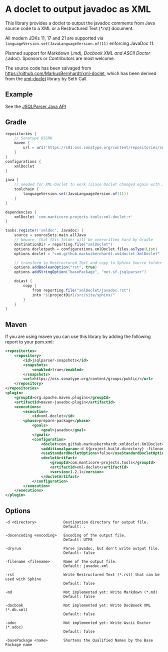A doclet to output javadoc as XML
=================================

This library provides a doclet to output the javadoc comments from Java source code to a XML or a Restructured Text (*.rst) document.

All modern JDKs 11, 17 and 21 are supported via `languageVersion.set(JavaLanguageVersion.of(11)` enforcing JavaDoc 11.

Planned support for Markdown (*.md), Docbook XML and ASCII Doctor (*.adoc). Sponsors or Contributors are most welcome.

The source code has been salvaged from https://github.com/MarkusBernhardt/xml-doclet, which has been derived from the [xml-doclet](http://code.google.com/p/xml-doclet) library by Seth Call.

Example
-------

See the [JSQLParser Java API](https://manticore-projects.github.io/JSqlParser/javadoc.html#id554)

Gradle
------

```gradle
repositories {
    // Sonatype OSSRH
    maven {
        url = uri('https://s01.oss.sonatype.org/content/repositories/snapshots/')
    }
}
configurations {
    xmlDoclet
}

java {
    // needed for XML-Doclet to work (since Doclet changed again with Java 13)
    toolchain {
        languageVersion.set(JavaLanguageVersion.of(11))
    }
}

dependencies {
    xmlDoclet 'com.manticore-projects.tools:xml-doclet:+'
}

tasks.register('xmldoc', Javadoc) {
    source = sourceSets.main.allJava
    // beware, that this folder will be overwritten hard by Gradle
    destinationDir = reporting.file("xmlDoclet")
    options.docletpath = configurations.xmlDoclet.files.asType(List)
    options.doclet = "com.github.markusbernhardt.xmldoclet.XmlDoclet"

    // transform to Restructured Text and copy to Sphinx Source folder
    options.addBooleanOption("rst", true)
    options.addStringOption("basePackage", "net.sf.jsqlparser")

    doLast {
        copy {
            from reporting.file("xmlDoclet/javadoc.rst")
            into "${projectDir}/src/site/sphinx/"
        }
    }
}
```

Maven
-----

If you are using maven you can use this library by adding the following report to your pom.xml:

```xml
<repositories>
    <repository>
        <id>jsqlparser-snapshots</id>
        <snapshots>
            <enabled>true</enabled>
        </snapshots>
        <url>https://oss.sonatype.org/content/groups/public/</url>
    </repository>
</repositories>
<plugin>
    <groupId>org.apache.maven.plugins</groupId>
    <artifactId>maven-javadoc-plugin</artifactId>
    <executions>
        <execution>
            <id>xml-doclet</id>
        <phase>prepare-package</phase>
            <goals>
                <goal>javadoc</goal>
            </goals>
            <configuration>
                <doclet>com.github.markusbernhardt.xmldoclet.XmlDoclet</doclet>
                <additionalparam>-d ${project.build.directory} -filename ${project.artifactId}-${project.version}-javadoc.xml</additionalparam>
                <useStandardDocletOptions>false</useStandardDocletOptions>
                <docletArtifact>
                    <groupId>com.manticore-projects.tools</groupId>
                    <artifactId>xml-doclet</artifactId>
                    <version>1.2.1</version>
                </docletArtifact>
            </configuration>
        </execution>
    </executions>
</plugin>
```

Options
-------

    -d <directory>            Destination directory for output file.
                              Default: .

    -docencoding <encoding>   Encoding of the output file.
                              Default: UTF8

    -dryrun                   Parse javadoc, but don't write output file.
                              Default: false

    -filename <filename>      Name of the output file.
                              Default: javadoc.xml

    -rst                      Write Restructured Text (*.rst) that can be used with Sphinx
                              Default: false

    -md                       Not implemented yet: Write Markdown (*.md)
                              Default: false

    -docbook                  Not implemented yet: Write DocBoook XML (*.db.xml)
                              Default: false

    -adoc                     Not implemented yet: Write Ascii Doctor (*.adoc)
                              Default: false

    -basePackage <name>       Shortens the Qualified Names by the Base Package name
